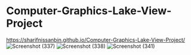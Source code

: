 # Computer-Graphics-Lake-View-Project
https://sharifnissanbin.github.io/Computer-Graphics-Lake-View-Project/
![Screenshot (337)](https://user-images.githubusercontent.com/130214908/235480484-610db075-c2cf-4967-a20b-23ff2ac92f01.png)
![Screenshot (338)](https://user-images.githubusercontent.com/130214908/235480698-2421b58a-a020-4821-a67b-22d3abd3685e.png)
![Screenshot (341)](https://user-images.githubusercontent.com/130214908/235479895-b4930e36-340b-4478-928d-88f680f9e3f1.png)
